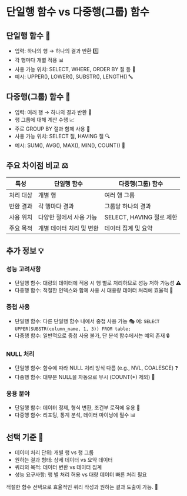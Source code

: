 # 단일행 함수 vs 다중행(그룹) 함수
## 단일행 함수 🔸

- 입력: 하나의 행 → 하나의 결과 반환 1️⃣
- 각 행마다 개별 적용 📊
- 사용 가능 위치: SELECT, WHERE, ORDER BY 절 등 🔀
- 예시: UPPER(), LOWER(), SUBSTR(), LENGTH() 🔤

## 다중행(그룹) 함수 🔹

- 입력: 여러 행 → 하나의 결과 반환 🔢
- 행 그룹에 대해 계산 수행 📈
- 주로 GROUP BY 절과 함께 사용 👥
- 사용 가능 위치: SELECT 절, HAVING 절 🔍
- 예시: SUM(), AVG(), MAX(), MIN(), COUNT() 🧮

## 주요 차이점 비교 ⚖️

| 특성 | 단일행 함수 | 다중행(그룹) 함수 |
| --- | --- | --- |
| 처리 대상 | 개별 행 | 여러 행 그룹 |
| 반환 결과 | 각 행마다 결과 | 그룹당 하나의 결과 |
| 사용 위치 | 다양한 절에서 사용 가능 | SELECT, HAVING 절로 제한 |
| 주요 목적 | 개별 데이터 처리 및 변환 | 데이터 집계 및 요약 |

## 추가 정보 💡

### 성능 고려사항

- 단일행 함수: 대량의 데이터에 적용 시 행 별로 처리하므로 성능 저하 가능성 ⚠️
- 다중행 함수: 적절한 인덱스와 함께 사용 시 대용량 데이터 처리에 효율적 🚀

### 중첩 사용

- 단일행 함수: 다른 단일행 함수 내에서 중첩 사용 가능 🎭
  예: `SELECT UPPER(SUBSTR(column_name, 1, 3)) FROM table;`
- 다중행 함수: 일반적으로 중첩 사용 불가, 단 분석 함수에서는 예외 존재 🔒

### NULL 처리

- 단일행 함수: 함수에 따라 NULL 처리 방식 다름 (e.g., NVL, COALESCE) ❓
- 다중행 함수: 대부분 NULL을 자동으로 무시 (COUNT(*) 제외) 🚫

### 응용 분야

- 단일행 함수: 데이터 정제, 형식 변환, 조건부 로직에 유용 🧹
- 다중행 함수: 리포팅, 통계 분석, 데이터 마이닝에 필수 📊

## 선택 기준 🎯

- 데이터 처리 단위: 개별 행 vs 행 그룹
- 원하는 결과 형태: 상세 데이터 vs 요약 데이터
- 쿼리의 목적: 데이터 변환 vs 데이터 집계
- 성능 요구사항: 행 별 처리 허용 vs 대량 데이터 빠른 처리 필요

적절한 함수 선택으로 효율적인 쿼리 작성과 원하는 결과 도출이 가능. 💪